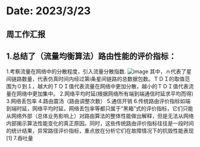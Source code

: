 # Date: 2023/3/23
## 周工作汇报
**1.总结了（流量均衡算法）路由性能的评价指标：**
---
1.考察流量在网络中的分散程度，引入流量分散指数.
![image](https://user-images.githubusercontent.com/83910735/226950801-320b70ed-dd47-42b2-a484-da99cfd3ea67.png)
其中，ｎ代表了星间链路数量，代表仿真时间内经过第i条星间链路的总数据包数。ＴＤＩ的取值范围为０到１，越大的ＴＤＩ值代表流量在网络中更加分散，越小的ＴＤＩ值代表流量在网络中更加集中。
2.网络平均时延(根据网络所有端到端通信时延求平均而得)
3.网络丢包率
4.路由震汤（路由调整次数）
5.通信开销
6.传统路由评价指标如端到端时延，网络平均时延，网络丢包率等都只属于“黑箱”式的评价指标，它们只能从网络外部（总体业务影响上）对路由算法的整体性能做出解释，但是无法从网络内部揭示算法性能变化的真正原因。同时，这些传统路由评价指标往往是一段时间的统计结果，异常路径评价指标，重点放在分析它们在故障情况下的抗毁性能表现[1]
7.吞吐量
